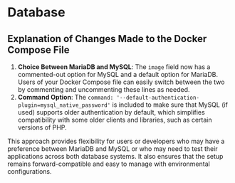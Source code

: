 # Database

## Explanation of Changes Made to the Docker Compose File

1. **Choice Between MariaDB and MySQL**: The `image` field now has a commented-out option for MySQL and a default option
   for MariaDB. Users of your Docker Compose file can easily switch between the two by commenting and uncommenting these
   lines as needed.
2. **Command Option**: The `command: '--default-authentication-plugin=mysql_native_password'` is included to make sure
   that MySQL (if used) supports older authentication by default, which simplifies compatibility with some older clients
   and libraries, such as certain versions of PHP.

This approach provides flexibility for users or developers who may have a preference between MariaDB and MySQL or who
may need to test their applications across both database systems. It also ensures that the setup remains
forward-compatible and easy to manage with environmental configurations.
